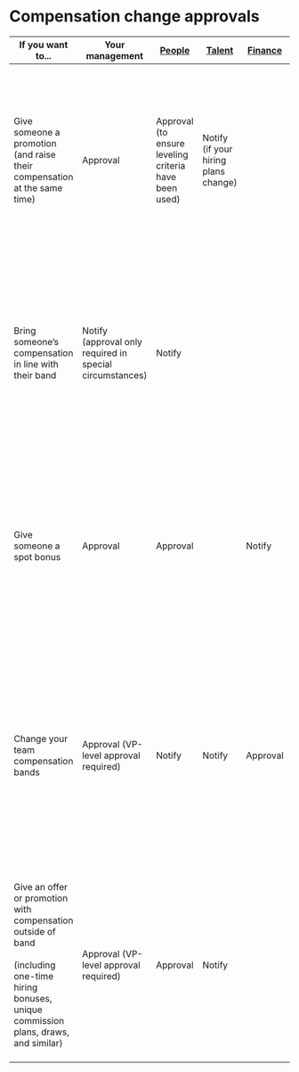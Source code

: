 # Compensation change approvals

| If you want to...                                                                                                                                    | Your management                                          | [People](../../../departments/people-talent/.md) | [Talent](../../../departments/people-talent/index.md) | [Finance](../../../departments/finance/index.md) | Notes                                                                                                                                                                                                                                                                                             |
| ---------------------------------------------------------------------------------------------------------------------------------------------------- | -------------------------------------------------------- | ---------------------------------------------------------------- | ------------------------------------------------------------ | ------------------------------------------------ | ------------------------------------------------------------------------------------------------------------------------------------------------------------------------------------------------------------------------------------------------------------------------------------------------- |
| Give someone a promotion (and raise their compensation at the same time)                                                                             | Approval                                                 | Approval (to ensure leveling criteria have been used)            | Notify (if your hiring plans change)                         |                                                  | [Request a change in BambooHR](../../../departments/people-talent/people-ops/process/compensation-and-leveling/compensation-role-changes.md). Once submitted, the People Ops team will reach out with any questions prior to making the change, or will notify you once the change has been made. |
| Bring someone’s compensation in line with their band                                                                                                 | Notify (approval only required in special circumstances) | Notify                                                           |                                                              |                                                  | [Request a change in BambooHR](../../../departments/people-talent/people-ops/process/compensation-and-leveling/compensation-role-changes.md). Once submitted, the People Ops team will reach out with any questions prior to making the change, or will notify you once the change has been made. |
| Give someone a spot bonus                                                                                                                            | Approval                                                 | Approval                                                         |                                                              | Notify                                           | [Request a change in BambooHR](../../../departments/people-talent/people-ops/process/compensation-and-leveling/compensation-role-changes.md). Once submitted, the People Ops team will reach out with any questions prior to making the change, or will notify you once the change has been made. |
| Change your team compensation bands                                                                                                                  | Approval (VP-level approval required)                    | Notify                                                           | Notify                                                       | Approval                                         | Change proposals should come with clear justification in the form of:<BR>- Evidence of market changes<BR>- Evidence of multiple lost candidates due to compensation or multiple new hires coming in with special compensation levels                                                              |
| Give an offer or promotion with compensation outside of band<BR><BR>(including one-time hiring bonuses, unique commission plans, draws, and similar) | Approval (VP-level approval required)                    | Approval                                                         | Notify                                                       |                                                  | This should be extremely rare, in keeping with our [compensation philosophy](index.md#making-out-of-band-offers). More often, if a candidate requires this, it’s likely an issue with our bands needing updates or misleveling of a candidate.                                                    |
